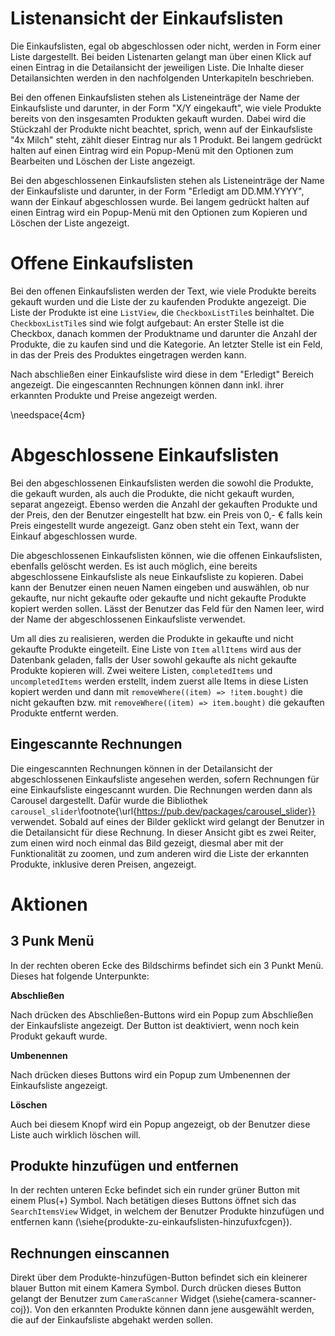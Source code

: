 # Listenansicht der Einkaufslisten

Die Einkaufslisten, egal ob abgeschlossen oder nicht, werden in Form einer Liste dargestellt.
Bei beiden Listenarten gelangt man über einen Klick auf einen Eintrag in die Detailansicht der jeweiligen
Liste. Die Inhalte dieser Detailansichten werden in den nachfolgenden Unterkapiteln beschrieben.

Bei den offenen Einkaufslisten stehen als Listeneinträge der Name der Einkaufsliste und darunter,
in der Form "X/Y eingekauft", wie viele Produkte bereits von den insgesamten Produkten gekauft wurden.
Dabei wird die Stückzahl der Produkte nicht beachtet, sprich, wenn auf der Einkaufsliste "4x Milch" steht,
zählt dieser Eintrag nur als 1 Produkt. Bei langem gedrückt halten auf einen Eintrag wird ein Popup-Menü mit
den Optionen zum Bearbeiten und Löschen der Liste angezeigt. 

Bei den abgeschlossenen Einkaufslisten stehen als Listeneinträge der Name der Einkaufsliste und darunter,
in der Form "Erledigt am DD.MM.YYYY", wann der Einkauf abgeschlossen wurde. Bei langem gedrückt halten auf
einen Eintrag wird ein Popup-Menü mit den Optionen zum Kopieren und Löschen der Liste angezeigt. 

# Offene Einkaufslisten

Bei den offenen Einkaufslisten werden der Text, wie viele Produkte bereits gekauft wurden
und die Liste der zu kaufenden Produkte angezeigt. Die Liste der Produkte ist eine `ListView`, die `CheckboxListTile`s beinhaltet.
Die `CheckboxListTile`s sind wie folgt aufgebaut: An erster Stelle ist die Checkbox, danach kommen der Produktname und darunter die Anzahl der
Produkte, die zu kaufen sind und die Kategorie. An letzter Stelle ist ein Feld, in das der Preis des Produktes eingetragen werden kann.

Nach abschließen einer Einkaufsliste wird diese in dem "Erledigt" Bereich angezeigt. Die
eingescannten Rechnungen können dann inkl. ihrer erkannten Produkte und Preise angezeigt werden.

\needspace{4cm}
# Abgeschlossene Einkaufslisten

Bei den abgeschlossenen Einkaufslisten werden die sowohl die Produkte, die gekauft wurden, als auch
die Produkte, die nicht gekauft wurden, separat angezeigt. Ebenso werden die Anzahl der gekauften
Produkte und der Preis, den der Benutzer eingestellt hat bzw. ein Preis von 0,- € falls
kein Preis eingestellt wurde angezeigt. Ganz oben steht ein Text, wann der Einkauf abgeschlossen
wurde. 

Die abgeschlossenen Einkaufslisten können, wie die offenen Einkaufslisten, ebenfalls gelöscht werden.
Es ist auch möglich, eine bereits abgeschlossene Einkaufsliste als neue Einkaufsliste zu kopieren.
Dabei kann der Benutzer einen neuen Namen eingeben und auswählen, ob nur gekaufte, nur nicht gekaufte
oder gekaufte und nicht gekaufte Produkte kopiert werden sollen. Lässt der Benutzer das
Feld für den Namen leer, wird der Name der abgeschlossenen Einkaufsliste verwendet.

Um all dies zu realisieren, werden die Produkte in gekaufte und nicht gekaufte Produkte eingeteilt.
Eine Liste von `Item` `allItems` wird aus der Datenbank geladen, falls der User sowohl gekaufte als
nicht gekaufte Produkte kopieren will. Zwei weitere Listen, `completedItems` und `uncompletedItems`
werden erstellt, indem zuerst alle Items in diese Listen kopiert werden und dann mit
`removeWhere((item) => !item.bought)` die nicht gekauften bzw. mit `removeWhere((item) => item.bought)`
die gekauften Produkte entfernt werden. 

## Eingescannte Rechnungen

Die eingescannten Rechnungen können in der Detailansicht der abgeschlossenen Einkaufsliste angesehen werden, sofern
Rechnungen für eine Einkaufsliste eingescannt wurden. Die Rechnungen werden dann als Carousel dargestellt. Dafür
wurde die Bibliothek `carousel_slider`\footnote{\url{https://pub.dev/packages/carousel_slider}} verwendet. Sobald
auf eines der Bilder geklickt wird gelangt der Benutzer in die Detailansicht für diese Rechnung. In dieser Ansicht
gibt es zwei Reiter, zum einen wird noch einmal das Bild gezeigt, diesmal aber mit der Funktionalität zu zoomen, und
zum anderen wird die Liste der erkannten Produkte, inklusive deren Preisen, angezeigt.

# Aktionen

## 3 Punk Menü

In der rechten oberen Ecke des Bildschirms befindet sich ein 3 Punkt Menü. Dieses hat folgende Unterpunkte:

**Abschließen**

Nach drücken des Abschließen-Buttons wird ein Popup zum Abschließen der Einkaufsliste angezeigt. Der Button ist
deaktiviert, wenn noch kein Produkt gekauft wurde.

**Umbenennen**

Nach drücken dieses Buttons wird ein Popup zum Umbenennen der Einkaufsliste angezeigt.

**Löschen**

Auch bei diesem Knopf wird ein Popup angezeigt, ob der Benutzer diese Liste auch wirklich löschen will.

## Produkte hinzufügen und entfernen

In der rechten unteren Ecke befindet sich ein runder grüner Button mit einem Plus(+) Symbol. Nach betätigen dieses
Buttons öffnet sich das `SearchItemsView` Widget, in welchem der Benutzer Produkte hinzufügen und entfernen kann
(\siehe{produkte-zu-einkaufslisten-hinzufuxfcgen}).

## Rechnungen einscannen

Direkt über dem Produkte-hinzufügen-Button befindet sich ein kleinerer blauer Button mit einem Kamera Symbol. 
Durch drücken dieses Button gelangt der Benutzer zum `CameraScanner` Widget (\siehe{camera-scanner-coj}). Von den erkannten
Produkte können dann jene ausgewählt werden, die auf der Einkaufsliste abgehakt werden sollen.